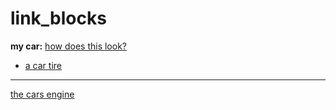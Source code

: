 # link_blocks



**my car:**
[how does this look?](cars.md#^8f98eb)





- [a car tire](cars.md#^da99a0)


--- 



[the cars engine ](cars.md#^53a95b)




